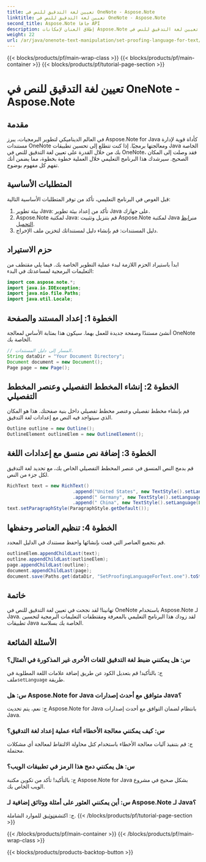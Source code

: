 ```yaml
---
title: تعيين لغة التدقيق للنص في OneNote - Aspose.Note
linktitle: تعيين لغة التدقيق للنص في OneNote - Aspose.Note
second_title: Aspose.Note جافا API
description: إطلاق العنان لإمكانات Aspose.Note لجافا! تعرف على كيفية تعيين لغة التدقيق للنص في OneNote بسلاسة من خلال دليلنا التفصيلي خطوة بخطوة.
weight: 22
url: /ar/java/onenote-text-manipulation/set-proofing-language-for-text/
---
```


{{< blocks/products/pf/main-wrap-class >}}
{{< blocks/products/pf/main-container >}}
{{< blocks/products/pf/tutorial-page-section >}}

# تعيين لغة التدقيق للنص في OneNote - Aspose.Note

## مقدمة
في العالم الديناميكي لتطوير البرمجيات، يبرز Aspose.Note for Java كأداة قوية لإدارة مستندات OneNote ومعالجتها برمجيًا. إذا كنت تتطلع إلى تحسين تطبيقات Java الخاصة بك من خلال القدرة على تعيين لغة التدقيق للنص في OneNote، فقد وصلت إلى المكان الصحيح. سيرشدك هذا البرنامج التعليمي خلال العملية خطوة بخطوة، مما يضمن أنك تفهم كل مفهوم بوضوح.
## المتطلبات الأساسية
قبل الغوص في البرنامج التعليمي، تأكد من توفر المتطلبات الأساسية التالية:
1. بيئة تطوير Java: تأكد من إعداد بيئة تطوير Java على جهازك.
2.  Aspose.Note لمكتبة Java: قم بتنزيل وتثبيت Aspose.Note لمكتبة Java من[رابط التحميل](https://releases.aspose.com/note/java/).
3. دليل المستندات: قم بإنشاء دليل لمستنداتك لتخزين ملف الإخراج.
## حزم الاستيراد
ابدأ باستيراد الحزم اللازمة لبدء عملية التطوير الخاصة بك. فيما يلي مقتطف من التعليمات البرمجية لمساعدتك في البدء:
```java
import com.aspose.note.*;
import java.io.IOException;
import java.nio.file.Paths;
import java.util.Locale;
```
## الخطوة 1: إعداد المستند والصفحة
أنشئ مستندًا وصفحة جديدة للعمل بهما. سيكون هذا بمثابة الأساس لمعالجة OneNote الخاصة بك.
```java
// المسار إلى دليل المستندات.
String dataDir = "Your Document Directory";
Document document = new Document();
Page page = new Page();
```
## الخطوة 2: إنشاء المخطط التفصيلي وعنصر المخطط التفصيلي
قم بإنشاء مخطط تفصيلي وعنصر مخطط تفصيلي داخل بنية صفحتك. هذا هو المكان الذي سيتواجد فيه النص مع إعدادات لغة التدقيق.
```java
Outline outline = new Outline();
OutlineElement outlineElem = new OutlineElement();
```
## الخطوة 3: إضافة نص منسق مع إعدادات اللغة
قم بدمج النص المنسق في عنصر المخطط التفصيلي الخاص بك، مع تحديد لغة التدقيق لكل جزء من النص.
```java
RichText text = new RichText()
                        .append("United States", new TextStyle().setLanguage(Locale.forLanguageTag("en-US")))
                        .append(" Germany", new TextStyle().setLanguage(Locale.forLanguageTag("de-DE")))
                        .append(" China", new TextStyle().setLanguage(Locale.forLanguageTag("zh-CN")));
text.setParagraphStyle(ParagraphStyle.getDefault());
```
## الخطوة 4: تنظيم العناصر وحفظها
قم بتجميع العناصر التي قمت بإنشائها واحفظ مستندك في الدليل المحدد.
```java
outlineElem.appendChildLast(text);
outline.appendChildLast(outlineElem);
page.appendChildLast(outline);
document.appendChildLast(page);
document.save(Paths.get(dataDir, "SetProofingLanguageForText.one").toString()); 
```
## خاتمة
تهانينا! لقد نجحت في تعيين لغة التدقيق للنص في OneNote باستخدام Aspose.Note لـ Java. لقد زودك هذا البرنامج التعليمي بالمعرفة ومقتطفات التعليمات البرمجية لتحسين تطبيقات Java الخاصة بك بسلاسة.
## الأسئلة الشائعة
### س: هل يمكنني ضبط لغة التدقيق للغات الأخرى غير المذكورة في المثال؟
 ج: بالتأكيد! قم بتعديل الكود عن طريق إضافة علامات اللغة المطلوبة في ملف`setLanguage` طريقة.
### س: هل Aspose.Note for Java متوافق مع أحدث إصدارات Java؟
ج: نعم، يتم تحديث Aspose.Note for Java بانتظام لضمان التوافق مع أحدث إصدارات Java.
### س: كيف يمكنني معالجة الأخطاء أثناء عملية إعداد لغة التدقيق؟
ج: قم بتنفيذ آليات معالجة الأخطاء باستخدام كتل محاولة الالتقاط لمعالجة أي مشكلات محتملة.
### س: هل يمكنني دمج هذا الرمز في تطبيقات الويب؟
ج: بالتأكيد! تأكد من تكوين مكتبة Aspose.Note for Java بشكل صحيح في مشروع الويب الخاص بك.
### س: أين يمكنني العثور على أمثلة ووثائق إضافية لـ Aspose.Note لـ Java؟
 ج: اكتشف[توثيق](https://reference.aspose.com/note/java/) للموارد الشاملة.
{{< /blocks/products/pf/tutorial-page-section >}}

{{< /blocks/products/pf/main-container >}}
{{< /blocks/products/pf/main-wrap-class >}}

{{< blocks/products/products-backtop-button >}}
